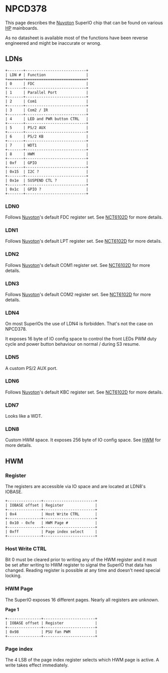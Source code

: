 # NPCD378

This page describes the [Nuvoton] SuperIO chip that can be found on various [HP]
mainboards.

As no datasheet is available most of the functions have been reverse engineered and
might be inaccurate or wrong.

## LDNs

```{eval-rst}
+-------+---------------------------+
| LDN # | Function                  |
+=======+===========================+
| 0     | FDC                       |
+-------+---------------------------+
| 1     | Parallel Port             |
+-------+---------------------------+
| 2     | Com1                      |
+-------+---------------------------+
| 3     | Com2 / IR                 |
+-------+---------------------------+
| 4     | LED and PWR button CTRL   |
+-------+---------------------------+
| 5     | PS/2 AUX                  |
+-------+---------------------------+
| 6     | PS/2 KB                   |
+-------+---------------------------+
| 7     | WDT1                      |
+-------+---------------------------+
| 8     | HWM                       |
+-------+---------------------------+
| 0xf   | GPIO                      |
+-------+---------------------------+
| 0x15  | I2C ?                     |
+-------+---------------------------+
| 0x1e  | SUSPEND CTL ?             |
+-------+---------------------------+
| 0x1c  | GPIO ?                    |
+-------+---------------------------+
```

### LDN0

Follows [Nuvoton]'s default FDC register set. See [NCT6102D] for more details.

### LDN1

Follows [Nuvoton]'s default LPT register set. See [NCT6102D] for more details.

### LDN2

Follows [Nuvoton]'s default COM1 register set. See [NCT6102D] for more details.

### LDN3

Follows [Nuvoton]'s default COM2 register set. See [NCT6102D] for more details.

### LDN4

On most SuperIOs the use of LDN4 is forbidden. That's not the case on NPCD378.

It exposes 16 byte of IO config space to control the front LEDs PWM duty cycle
and power button behaviour on normal / during S3 resume.

### LDN5

A custom PS/2 AUX port.

### LDN6

Follows [Nuvoton]'s default KBC register set. See [NCT6102D] for more details.

### LDN7

Looks like a WDT.

### LDN8

Custom HWM space. It exposes 256 byte of IO config space.
See [HWM](#HWM) for more details.

## HWM

### Register

The registers are accessible via IO space and are located at LDN8's IOBASE.

```{eval-rst}
+---------------+-----------------------+
| IOBASE offset | Register              |
+---------------+-----------------------+
| 0x4           | Host Write CTRL       |
+---------------+-----------------------+
| 0x10 - 0xfe   | HWM Page #            |
+---------------+-----------------------+
| 0xff          | Page index select     |
+---------------+-----------------------+
```

### Host Write CTRL
Bit 0 must be cleared prior to writing any of the HWM register and it must be
set after writing to HWM register to signal the SuperIO that data has changed.
Reading register is possible at any time and doesn't need special locking.

### HWM Page
The SuperIO exposes 16 different pages. Nearly all registers are unknown.

**Page 1**

```{eval-rst}
+---------------+-----------------------+
| IOBASE offset | Register              |
+---------------+-----------------------+
| 0x98          | PSU fan PWM           |
+---------------+-----------------------+
```

### Page index
The 4 LSB of the page index register selects which HWM page is active.
A write takes effect immediately.

[NCT6102D]: https://www.nuvoton.com/resource-files/NCT6102D_NCT6106D_Datasheet_V1_0.pdf
[Nuvoton]: http://www.nuvoton.com/hq/
[HP]: https://www.hp.com/
